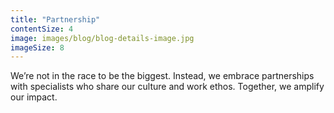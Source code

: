 ```yaml
---
title: "Partnership"
contentSize: 4
image: images/blog/blog-details-image.jpg
imageSize: 8
---
```

We’re not in the race to be the biggest. Instead, we embrace partnerships with specialists who share our culture and work ethos. Together, we amplify our impact.